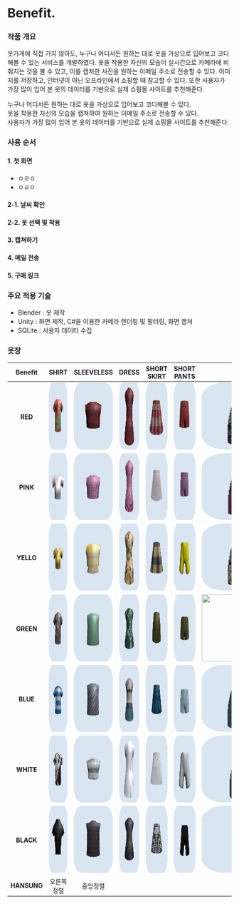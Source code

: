 # Benefit.


### 작품 개요
옷가게에 직접 가지 않아도, 누구나 어디서든 원하는 대로 옷을 가상으로 입어보고 코디해볼 수 있는 서비스를 개발하였다. 옷을 착용한 자신의 모습이 실시간으로 카메라에 비춰지는 것을 볼 수 있고, 이를 캡처한 사진을 원하는 이메일 주소로 전송할 수 있다. 이미지를 저장하고, 인터넷이 아닌 오프라인에서 쇼핑할 때 참고할 수 있다. 또한 사용자가 가장 많이 입어 본 옷의 데이터를 기반으로 실제 쇼핑몰 사이트를 추천해준다.

누구나 어디서든 원하는 대로 옷을 가상으로 입어보고 코디해볼 수 있다. <br>
옷을 착용한 자신의 모습을 캡쳐하여 원하는 이메일 주소로 전송할 수 있다.  <br>
사용자가 가장 많이 입어 본 옷의 데이터를 기반으로 실제 쇼핑몰 사이트를 추천해준다.



### 사용 순서

#### 1. 첫 화면
- ㅇㄹㅇ
- ㅇㄹㅇ
#### 2-1. 날씨 확인
#### 2-2. 옷 선택 및 착용
#### 3. 캡쳐하기
#### 4. 메일 전송
#### 5. 구매 링크


### 주요 적용 기술
- Blender : 옷 제작
- Unity : 화면 제작, C#을 이용한 카메라 렌더링 및 필터링, 화면 캡쳐
- SQLite : 사용자 데이터 수집


### 옷장

|Benefit|SHIRT|SLEEVELESS|DRESS|SHORT SKIRT|SHORT PANTS|LONG SKIRT|LONG PANTS|
|:---:|:----------:|:---:|:---:|:---:|:---:|:---:|:---:|
|**RED**|<img src="image/redTop 1.png" width="280" height="150">|<img src="image/redSleeve 1.png" width="250" height="150">|<img src="image/redOne 1.png" width="250" height="150">|<img src="image/redSkirt 1.png" width="250" height="150">|<img src="image/redPants 1.png" width="250" height="150">|<img src="image/redLongSkirt 1.png" width="250" height="150">|<img src="image/redLongPants 1.png" width="250" height="150">|
|**PINK**|<img src="image/pinkTop 1.png" width="280" height="150">|<img src="image/pinkSleeve 1.png" width="250" height="150">|<img src="image/pinkOne 1.png" width="250" height="150">|<img src="image/pinkSkirt 1.png" width="250" height="150">|<img src="image/pinkPants 1.png" width="250" height="150">|<img src="image/pinkLongSkirt 1.png" width="250" height="150">|<img src="image/pinkLongPants 1.png" width="250" height="150">|
|**YELLO**|<img src="image/yellowTop 1.png" width="280" height="150">|<img src="image/yellowSleeve 1.png" width="250" height="150">|<img src="image/yellowOne 1.png" width="250" height="150">|<img src="image/yellowSkirt 1.png" width="250" height="150">|<img src="image/yellowPants 1.png" width="250" height="150">|<img src="image/yellowLongSkirt 1.png" width="250" height="150">|<img src="image/yellowLongPants 1.png" width="250" height="150">|
|**GREEN**|<img src="image/greenTop 1.png" width="280" height="150">|<img src="image/greenSleeve 1.png" width="250" height="150">|<img src="image/greenOne 1.png" width="250" height="150">|<img src="image/greenSkirt 1.png" width="250" height="150">|<img src="image/greenPants 1.png" width="250" height="150">|<img src="image/greenLongSkirt 1.png" width="250" height="150">|<img src="image/greenLongPants 1.png" width="250" height="150">|
|**BLUE**|<img src="image/blueTop 1.png" width="280" height="150">|<img src="image/blueSleeve 1.png" width="250" height="150">|<img src="image/blueOne 1.png" width="250" height="150">|<img src="image/blueSkirt 1.png" width="250" height="150">|<img src="image/bluePants 1.png" width="250" height="150">|<img src="image/blueLongSkirt 1.png" width="250" height="150">|<img src="image/blueLongPants 1.png" width="250" height="150">|
|**WHITE**|<img src="image/whiteTop 1.png" width="280" height="150">|<img src="image/whiteSleeve 1.png" width="250" height="150">|<img src="image/whiteOne 1.png" width="250" height="150">|<img src="image/whiteSkirt 1.png" width="250" height="150">|<img src="image/whitePants 1.png" width="250" height="150">|<img src="image/whiteLongSkirt 1.png" width="250" height="150">|<img src="image/whiteLongPants 1.png" width="250" height="150">|
|**BLACK**|<img src="image/blackTop 1.png" width="280" height="150">|<img src="image/blackSleeve 1.png" width="250" height="150">|<img src="image/blackOne 1.png" width="250" height="150">|<img src="image/blackSkirt 1.png" width="250" height="150">|<img src="image/blackPants 1.png" width="250" height="150">|<img src="image/blackLongSkirt 1.png" width="250" height="150">|<img src="image/blackLongPants 1.png" width="250" height="150">|
|**HANSUNG**|오른쪽정렬|중앙정렬|


